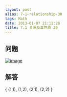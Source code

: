 ```yaml
---
layout: post
alias: 7-1-relationship-30
tags: Math
date: 2013-01-07 21:11:28
title: 7.1 关系及其性质 30
---
```


## 问题

[![image](http://freewind.me/wp-content/uploads/2013/01/image_thumb136.png "image")](http://freewind.me/wp-content/uploads/2013/01/image135.png)

## 解答

{ (1,1), (1,2), (2,1), (2,2) }
